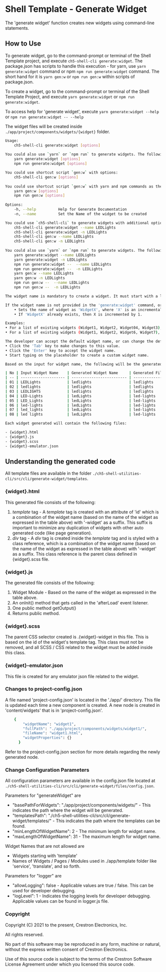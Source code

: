 # Shell Template - Generate Widget

The 'generate widget' function creates new widgets using command-line statements.

## How to Use

To generate widget, go to the command-prompt or terminal of the Shell Template project, and execute `ch5-shell-cli generate:widget`.
The package.json has scripts to handle this execution - for yarn, use `yarn generate:widget` command or npm  `npm run generate:widget` command. The short hand for it is `yarn gen:w` or `npm run gen:w` within scripts of package.json.

To create a widget, go to the command-prompt or terminal of the Shell Template Project, and execute `yarn generate:widget` or `npm run generate:widget`.

To access help for 'generate widget', execute `yarn generate:widget --help` or `npm run generate:widget -- --help`

The widget files will be created inside `./app/project/components/widgets/{widget}` folder.

```bash
Usage:
    ch5-shell-cli generate:widget [options]
    
You could also use `yarn` or `npm run` to generate widgets. The following are the commands:
    yarn generate:widget [options]
    npm run generate:widget [options]

You could use shortcut script `gen:w` with options:
    ch5-shell-cli gen:w [options]
    
You could use shortcut script `gen:w` with yarn and npm commands as the following:
    yarn gen:w [options]
    npm run gen:w [options]
    
Options:
    -h, --help          Help for Generate Documentation
    -n, --name          Set the Name of the widget to be created

You could use `ch5-shell-cli` to generate widgets with additional options. The following are some examples:
    ch5-shell-cli generate:widget --name LEDLights
    ch5-shell-cli generate:widget -n LEDLights
    ch5-shell-cli gen:w --name LEDLights
    ch5-shell-cli gen:w -n LEDLights
    
You could also use `yarn` or `npm run` to generate widgets. The following are the commands:
    yarn generate:widget --name LEDLights
    yarn generate:widget -n LEDLights
    npm run generate:widget --  --name LEDLights
    npm run generate:widget --  -n LEDLights
    yarn gen:w --name LEDLights
    yarn gen:w -n LEDLights
    npm run gen:w --  --name LEDLights
    npm run gen:w --  -n LEDLights

The widget name is mandatory to create a widget. It must start with a letter and can contain letters, hyphens, spaces, underscores, and numbers.

If the widget name is not provided in the 'generate:widget' command, or if the widget name is incorrect, the developer will be prompted to enter a widget name, and a default value for the widget name will be displayed. This widget name will be set with the following rules:
    • Sets the name of widget as 'WidgetX', where 'X' is an incremental number.
    • If 'WidgetX' already exists, then X is incremented by 1.

Examples:
• For a list of existing widgets (Widget1, Widget2, Widget04, Widget3), the new prompted widget name would be Widget4.
• For a list of existing widgets (Widget1, Widget2, Widget6, Widget7), the new prompted widget name would be Widget3.

The developer can accept the default widget name, or can change the default widget name as needed. The default is widget name is displayed as a placeholder in the terminal window. Some additional features to modify default widget name are as follows:
• Click the 'Tab' key to make changes to this value.
• Click the 'Enter' key to accept the widget name.
• Start typing on the placeholder to create a custom widget name.

Based on the input for widget name, the following will be the generated widgets and file or folder names:

| No | Input Widget Name    | Generated Widget Name     | Generated File and Folder Names |
| -- | -------------------- | ------------------------- | ------------------------------- |
| 01 | LEDLights            | ledlights                 | ledlights                       |
| 02 | ledlights            | ledlights                 | ledlights                       |
| 03 | LEDLIGHTS            | ledlights                 | ledlights                       |
| 04 | LED-Lights           | ledLights                 | led-lights                      |
| 05 | LED_Lights           | ledLights                 | led-lights                      |
| 06 | led-lights           | ledLights                 | led-lights                      |
| 07 | led_lights           | ledLights                 | led-lights                      |
| 08 | led lights           | ledLights                 | led-lights                      |

Each widget generated will contain the following files:

- {widget}.html
- {widget}.js
- {widget}.scss
- {widget}-emulator.json
```

## Understanding the generated code

All template files are available in the folder `./ch5-shell-utilities-cli/src/cli/generate-widget/templates`.

### {widget}.html

This generated file consists of the following:

1. *template* tag - A *template* tag is created with an attribute of 'id' which is a combination of the widget name (based on the name of the widget as expressed in the table above) with '-widget' as a suffix. This suffix is important to minimize any duplication of widgets with other auto generated code (like page generation).
2. *div* tag - A *div* tag is created inside the *template* tag and is styled with a class reference, which is a combination of the widget name (based on the name of the widget as expressed in the table above) with '-widget' as a suffix. This class reference is the parent class defined in {widget}.scss file.

### {widget}.js

The generated file consists of the following:

1. Widget Module - Based on the name of the widget as expressed in the table above.
2. An onInit() method that gets called in the 'afterLoad' event listener.
3. One public method getOutput()
4. Returns public method.

### {widget}.scss

The parent CSS selector created is .{widget}-widget in this file. This is based on the id of the widget's template tag. This class must not be removed, and all SCSS / CSS related to the widget must be added inside this class.

### {widget}-emulator.json

This file is created for any emulator json file related to the widget.

### Changes to project-config.json

A file named 'project-config.json' is located in the './app/' directory. This file is updated each time a new component is created. A new node is created in 'content/widgets' that is in 'project-config.json'.

```bash
    {
        "widgetName": "widget1",
        "fullPath": "./app/project/components/widgets/widget1/",
        "fileName": "widget1.html",
        "widgetProperties": {}
      }
```

Refer to the project-config.json section for more details regarding the newly generated node.

### Change Configuration Parameters

All configuration parameters are available in the config.json file located at `./ch5-shell-utilities-cli/src/cli/generate-widget/files/config.json`.

Parameters for "generateWidget" are

- "basePathForWidgets": "./app/project/components/widgets/" - This indicates the path where the widget will be generated.
- "templatesPath": "./ch5-shell-utilities-cli/src/cli/generate-widget/templates/" - This indicates the path where the templates can be found.
- "minLengthOfWidgetName": 2 - The minimum length for widget name.
- "maxLengthOfWidgetName": 31 - The maximum length for widget name.

Widget Names that are not allowed are

- Widgets starting with 'template'
- Names of Widgets / Pages / Modules used in ./app/template folder like 'service', 'translate', and so forth.

Parameters for "logger" are

- "allowLogging": false - Applicable values are true / false. This can be used for developer debugging.
- "logLevel": 1 - Indicates the logging levels for developer debugging. Applicable values can be found in logger.js file.

### Copyright

Copyright (C) 2021 to the present, Crestron Electronics, Inc.

All rights reserved.

No part of this software may be reproduced in any form, machine
or natural, without the express written consent of Crestron Electronics.

Use of this source code is subject to the terms of the Crestron Software License Agreement
under which you licensed this source code.
